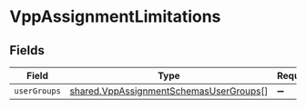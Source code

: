 # VppAssignmentLimitations


## Fields

| Field                                                                                            | Type                                                                                             | Required                                                                                         | Description                                                                                      |
| ------------------------------------------------------------------------------------------------ | ------------------------------------------------------------------------------------------------ | ------------------------------------------------------------------------------------------------ | ------------------------------------------------------------------------------------------------ |
| `userGroups`                                                                                     | [shared.VppAssignmentSchemasUserGroups](../../models/shared/vppassignmentschemasusergroups.md)[] | :heavy_minus_sign:                                                                               | N/A                                                                                              |